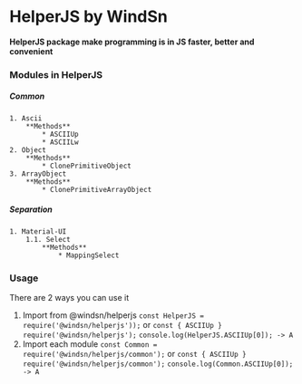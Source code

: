 # HelperJS by WindSn
**HelperJS package make programming is in JS faster, better and convenient**
### Modules in HelperJS
##### Common
    1. Ascii
        **Methods**
            * ASCIIUp
            * ASCIILw
    2. Object
        **Methods**
            * ClonePrimitiveObject
    3. ArrayObject
        **Methods**
            * ClonePrimitiveArrayObject
##### Separation
    1. Material-UI
        1.1. Select
            **Methods**
                * MappingSelect
### Usage
There are 2 ways you can use it
1. Import from @windsn/helperjs
`const HelperJS = require('@windsn/helperjs'));`
or
`const { ASCIIUp } require('@windsn/helperjs');`
`console.log(HelperJS.ASCIIUp[0]); -> A`
2. Import each module
`const Common = require('@windsn/helperjs/common');`
or
`const { ASCIIUp } require('@windsn/helperjs/common');`
`console.log(Common.ASCIIUp[0]); -> A`